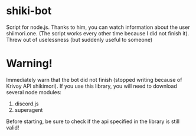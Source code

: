 # shiki-bot
Script for node.js. Thanks to him, you can watch information about the user shiimori.one. (The script works every other time because I did not finish it). Threw out of uselessness (but suddenly useful to someone)
# Warning!

Immediately warn that the bot did not finish (stopped writing because of Krivoy API shikimori). If you use this library, you will need to download several node modules:

1. discord.js
2. superagent

Before starting, be sure to check if the api specified in the library is still valid!
